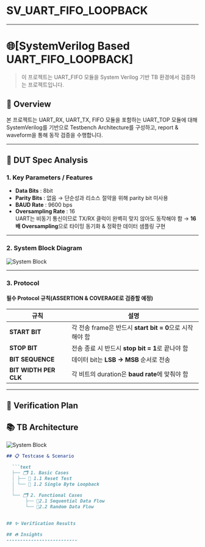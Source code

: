 # SV_UART_FIFO_LOOPBACK

----
# 🌐[SystemVerilog Based UART_FIFO_LOOPBACK]

> 이 프로젝트는 UART_FIFO 모듈을 System Verilog 기반 TB 환경에서 검증하는 프로젝트입니다.


## 🔎 Overview
본 프로젝트는 UART_RX, UART_TX, FIFO 모듈을 포함하는 UART_TOP 모듈에 대해 SystemVerilog를 기반으로 Testbench Architecture를 구성하고, report & waveform을 통해 동작 검증을 수행합니다.

---

## 📌 DUT Spec Analysis

### **1. Key Parameters / Features**
- **Data Bits** : 8bit  
- **Parity Bits** : 없음 → 단순성과 리소스 절약을 위해 parity bit 미사용
- **BAUD Rate** : 9600 bps
- **Oversampling Rate** : 16  
  UART는 비동기 통신이므로 TX/RX 클럭이 완벽히 맞지 않아도 동작해야 함 → **16배 Oversampling**으로 타이밍 동기화 & 정확한 데이터 샘플링 구현
---
### **2. System Block Diagram**
![System Block](https://github.com/user-attachments/assets/f42e7085-e6bc-44c7-9b80-bd48747d063a)

---

### **3. Protocol**

#### **필수 Protocol 규칙(ASSERTION & COVERAGE로 검증할 예정)**
| 규칙 | 설명 |
|------|------|
| **START BIT** | 각 전송 frame은 반드시 **start bit = 0**으로 시작해야 함 |
| **STOP BIT**  | 전송 종료 시 반드시 **stop bit = 1**로 끝나야 함 |
| **BIT SEQUENCE** | 데이터 bit는 **LSB → MSB** 순서로 전송 |
| **BIT WIDTH PER CLK** | 각 비트의 duration은 **baud rate**에 맞춰야 함 |

---


## 🔁 Verification Plan

## 📚 TB Architecture
![System Block](https://github.com/user-attachments/assets/941bc3b9-728d-4a0c-8083-82cdb666bb6d)

```markdown
## 📋 Testcase & Scenario

  ```text
  ├── 🗂️ 1. Basic Cases
  │ ├── 📂 1.1 Reset Test
  │ └── 📂 1.2 Single Byte Loopback
  │  
  └── 🗂️ 2. Functional Cases  
       ├── 📂2.1 Sequential Data Flow
       └── 📂2.2 Random Data Flow
       

## ✨ Verification Results

## 🔥 Insights
--------------------------
